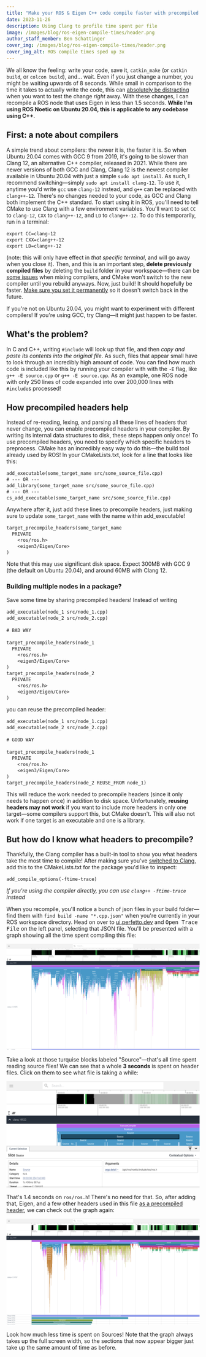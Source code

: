 ```yaml
---
title: "Make your ROS & Eigen C++ code compile faster with precompiled headers"
date: 2023-11-26
description: Using Clang to profile time spent per file
image: /images/blog/ros-eigen-compile-times/header.png
author_staff_member: Ben Schattinger
cover_img: /images/blog/ros-eigen-compile-times/header.png
cover_img_alt: ROS compile times sped up 3x
---
```


We all know the feeling: write your code, save it, `catkin_make` (or `catkin build`, or `colcon build`), and... wait. Even if you just change a number, you might be waiting upwards of 8 seconds. While small in comparison to the time it takes to actually write the code, this can [absolutely be distracting](https://steven-lemon182.medium.com/a-guide-to-reducing-development-wait-time-part-1-why-9dcbbfdc1224) when you want to test the change *right* away. With these changes, I can recompile a ROS node that uses Eigen in less than 1.5 seconds. **While I'm using ROS Noetic on Ubuntu 20.04, this is applicable to any codebase using C++**.

## First: a note about compilers

A simple trend about compilers: the newer it is, the faster it is. So when Ubuntu 20.04 comes with GCC 9 from 2019, it's going to be slower than Clang 12, an alternative C++ compiler, released in 2021. While there are newer versions of both GCC and Clang, Clang 12 is the newest compiler available in Ubuntu 20.04 with just a simple `sudo apt install`. As such, I recommend switching—simply `sudo apt install clang-12`. To use it, anytime you'd write `gcc` use `clang-12` instead, and `g++` can be replaced with `clang++-12`. There's no changes needed to your code, as GCC and Clang both implement the C++ standard. To start using it in ROS, you'll need to tell CMake to use Clang with a few environment variables. You'll want to set `CC` to `clang-12`, `CXX` to `clang++-12`, and `LD` to `clang++-12`. To do this temporarily, run in a terminal:

```
export CC=clang-12
export CXX=clang++-12
export LD=clang++-12
```

(note: this will only have effect in *that specific terminal*, and will go away when you close it). Then, and this is an important step, **delete previously compiled files** by deleting the `build` folder in your workspace—there can be [some issues](https://stackoverflow.com/questions/19364969/compilation-fails-with-relocation-r-x86-64-32-against-rodata-str1-8-can-not) when mixing compilers, and CMake won't switch to the new compiler until you rebuild anyways. Now, just build! It should hopefully be faster. [Make sure you set it permanently](https://unix.stackexchange.com/questions/117467/how-to-permanently-set-environmental-variables) so it doesn't switch back in the future.

If you're not on Ubuntu 20.04, you might want to experiment with different compilers! If you're using GCC, try Clang—it might just happen to be faster.

## What's the problem?

In C and C++, writing `#include` will look up that file, and then *copy and paste its contents into the original file*. As such, files that appear small have to look through an incredibly high amount of code. You can find how much code is included like this by running your compiler with with the `-E` flag, like `g++ -E source.cpp` or `g++ -E source.cpp`. As an example, one ROS node with only 250 lines of code expanded into over 200,000 lines with `#include`s processed!

## How precompiled headers help

Instead of re-reading, lexing, and parsing all these lines of headers that never change, you can enable precompiled headers in your compiler. By writing its internal data structures to disk, these steps happen only once! To use precompiled headers, you need to specify which specific headers to preprocess. CMake has an incredibly easy way to do this—the build tool already used by ROS! In your CMakeLists.txt, look for a line that looks like this:

```
add_executable(some_target_name src/some_source_file.cpp)
# --- OR ---
add_library(some_target_name src/some_source_file.cpp)
# --- OR ---
cs_add_executable(some_target_name src/some_source_file.cpp)
```

Anywhere after it, just add these lines to precompile headers, just making sure to update `some_target_name` with the name within add_executable!

```
target_precompile_headers(some_target_name
  PRIVATE
    <ros/ros.h>
    <eigen3/Eigen/Core>
)
```

Note that this may use significant disk space. Expect 300MB with GCC 9 (the default on Ubuntu 20.04), and around 60MB with Clang 12.

### Building multiple nodes in a package?

Save some time by sharing precompiled headers! Instead of writing

```
add_executable(node_1 src/node_1.cpp)
add_executable(node_2 src/node_2.cpp)

# BAD WAY

target_precompile_headers(node_1
  PRIVATE
    <ros/ros.h>
    <eigen3/Eigen/Core>
)
target_precompile_headers(node_2
  PRIVATE
    <ros/ros.h>
    <eigen3/Eigen/Core>
)
```

you can reuse the precompiled header:

```
add_executable(node_1 src/node_1.cpp)
add_executable(node_2 src/node_2.cpp)

# GOOD WAY

target_precompile_headers(node_1
  PRIVATE
    <ros/ros.h>
    <eigen3/Eigen/Core>
)
target_precompile_headers(node_2 REUSE_FROM node_1)
```

This will reduce the work needed to precompile headers (since it only needs to happen once) in addition to disk space. Unfortunately, **reusing headers may not work** if you want to include more headers in only one target—some compilers support this, but CMake doesn't. This will also not work if one target is an executable and one is a library.

## But how do I know what headers to precompile?

Thankfully, the Clang compiler has a built-in tool to show you what headers take the most time to compile! After making sure you've [switched to Clang](#first-a-note-about-compilers), add this to the CMakeLists.txt for the package you'd like to inspect:

```
add_compile_options(-ftime-trace)
```

*If you're using the compiler directly, you can use `clang++ -ftime-trace` instead*

When you recompile, you'll notice a bunch of json files in your build folder—find them with `find build -name "*.cpp.json"` when you're currently in your ROS workspace directory. Head on over to [ui.perfetto.dev](https://ui.perfetto.dev/) and <kbd>Open Trace File</kbd> on the left panel, selecting that JSON file. You'll be presented with a graph showing all the time spent compiling this file:

![Compiler trace](/images/blog/ros-eigen-compile-times/PerfettoUI.png)

Take a look at those turquise blocks labeled "Source"—that's all time spent reading source files! We can see that a whole **3 seconds** is spent on header files. Click on them to see what file is taking a while:

![Compiler trace of ros.h](/images/blog/ros-eigen-compile-times/PerfettoUIROS.png)

That's 1.4 seconds on `ros/ros.h`! There's no need for that. So, after adding that, Eigen, and a few other headers used in this file [as a precompiled header](#how-precompiled-headers-help), we can check out the graph again:

![Compiler trace with precompiled](/images/blog/ros-eigen-compile-times/PerfettoUIafter.png)

Look how much less time is spent on Sources! Note that the graph always takes up the full screen width, so the sections that now appear bigger just take up the same amount of time as before.
